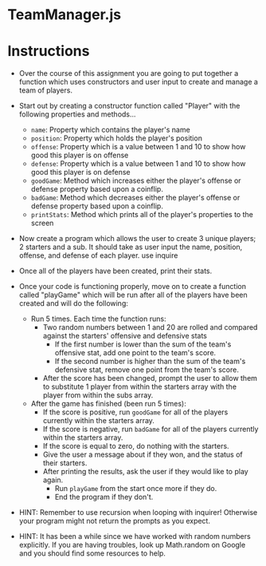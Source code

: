 # TeamManager.js
# **Instructions**

* Over the course of this assignment you are going to put together a function which uses constructors and user input to create and manage a team of players.

* Start out by creating a constructor function called "Player" with the following properties and methods...

  * `name`: Property which contains the player's name
  * `position`: Property which holds the player's position
  * `offense`: Property which is a value between 1 and 10 to show how good this player is on offense
  * `defense`: Property which is a value between 1 and 10 to show how good this player is on defense
  * `goodGame`: Method which increases either the player's offense or defense property based upon a coinflip.
  * `badGame`: Method which decreases either the player's offense or defense property based upon a coinflip.
  * `printStats`: Method which prints all of the player's properties to the screen

* Now create a program which allows the user to create 3 unique players; 2 starters and a sub. It should take as user input the name, position, offense, and defense of each player. use inquire

* Once all of the players have been created, print their stats.

* Once your code is functioning properly, move on to create a function called "playGame" which will be run after all of the players have been created and will do the following:

  * Run 5 times. Each time the function runs:
    * Two random numbers between 1 and 20 are rolled and compared against the starters' offensive and defensive stats
      * If the first number is lower than the sum of the team's offensive stat, add one point to the team's score.
      * If the second number is higher than the sum of the team's defensive stat, remove one point from the team's score.
    * After the score has been changed, prompt the user to allow them to substitute 1 player from within the starters array with the player from within the subs array.
  * After the game has finished (been run 5 times):
    * If the score is positive, run `goodGame` for all of the players currently within the starters array.
    * If the score is negative, run `badGame` for all of the players currently within the starters array.
    * If the score is equal to zero, do nothing with the starters.
    * Give the user a message about if they won, and the status of their starters.
    * After printing the results, ask the user if they would like to play again.
      * Run `playGame` from the start once more if they do.
      * End the program if they don't.

* HINT: Remember to use recursion when looping with inquirer! Otherwise your program might not return the prompts as you expect.

* HINT: It has been a while since we have worked with random numbers explicitly. If you are having troubles, look up Math.random on Google and you should find some resources to help.
